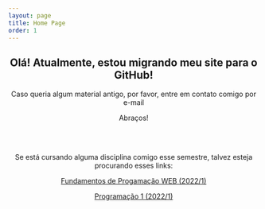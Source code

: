 ```yaml
---
layout: page
title: Home Page
order: 1
---
```


<header>
    <h2 class="alt">Olá! Atualmente, estou migrando meu site para o GitHub!</h2>
    <p>Caso queria algum material antigo, por favor, entre em contato comigo por e-mail</p>
    <p>Abraços!</p>
    <br>
    <br>
    <p>Se está cursando alguma disciplina comigo esse semestre, talvez esteja procurando esses links:</p>
    <p><a href='http://www.jeiks.net/fundpweb'>Fundamentos de Progamação WEB (2022/1)</a></p>
    <p><a href='http://www.jeiks.net/prog1'>Programação 1 (2022/1)</a></p>
</header>

